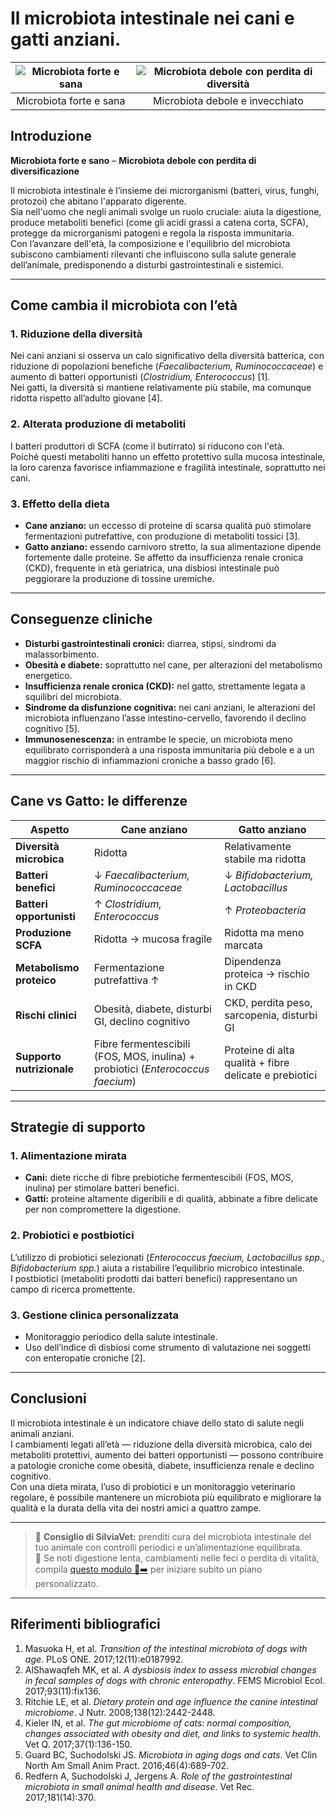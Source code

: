 # Il microbiota intestinale nei cani e gatti anziani.

| ![Microbiota forte e sana](/blog/images/microbiota-sano.png) | ![Microbiota debole con perdita di diversità](/blog/images/microbiota-viejo.png) |
|:--:|:--:|
| Microbiota forte e sana | Microbiota debole e invecchiato |

## Introduzione
**Microbiota forte e sano** – **Microbiota debole con perdita di diversificazione**

Il microbiota intestinale è l’insieme dei microrganismi (batteri, virus, funghi, protozoi) che abitano l'apparato digerente.  
Sia nell'uomo che negli animali svolge un ruolo cruciale: aiuta la digestione, produce metaboliti benefici (come gli acidi grassi a catena corta, SCFA), protegge da microrganismi patogeni e regola la risposta immunitaria.  
Con l’avanzare dell'età, la composizione e l'equilibrio del microbiota subiscono cambiamenti rilevanti che influiscono sulla salute generale dell’animale, predisponendo a disturbi gastrointestinali e sistemici.

---

## Come cambia il microbiota con l’età

### 1. Riduzione della diversità
Nei cani anziani si osserva un calo significativo della diversità batterica, con riduzione di popolazioni benefiche (*Faecalibacterium, Ruminococcaceae*) e aumento di batteri opportunisti (*Clostridium, Enterococcus*) [1].  
Nei gatti, la diversità si mantiene relativamente più stabile, ma comunque ridotta rispetto all’adulto giovane [4].

### 2. Alterata produzione di metaboliti
I batteri produttori di SCFA (come il butirrato) si riducono con l'età.  
Poiché questi metaboliti hanno un effetto protettivo sulla mucosa intestinale, la loro carenza favorisce infiammazione e fragilità intestinale, soprattutto nei cani.

### 3. Effetto della dieta
- **Cane anziano:** un eccesso di proteine di scarsa qualità può stimolare fermentazioni putrefattive, con produzione di metaboliti tossici [3].  
- **Gatto anziano:** essendo carnivoro stretto, la sua alimentazione dipende fortemente dalle proteine. Se affetto da insufficienza renale cronica (CKD), frequente in età geriatrica, una disbiosi intestinale può peggiorare la produzione di tossine uremiche.

---

## Conseguenze cliniche

- **Disturbi gastrointestinali cronici:** diarrea, stipsi, sindromi da malassorbimento.  
- **Obesità e diabete:** soprattutto nel cane, per alterazioni del metabolismo energetico.  
- **Insufficienza renale cronica (CKD):** nel gatto, strettamente legata a squilibri del microbiota.  
- **Sindrome da disfunzione cognitiva:** nei cani anziani, le alterazioni del microbiota influenzano l’asse intestino-cervello, favorendo il declino cognitivo [5].  
- **Immunosenescenza:** in entrambe le specie, un microbiota meno equilibrato corrisponderà a una risposta immunitaria più debole e a un maggior rischio di infiammazioni croniche a basso grado [6].

---

## Cane vs Gatto: le differenze

| Aspetto | Cane anziano | Gatto anziano |
|----------|---------------|----------------|
| **Diversità microbica** | Ridotta | Relativamente stabile ma ridotta |
| **Batteri benefici** | ↓ *Faecalibacterium, Ruminococcaceae* | ↓ *Bifidobacterium, Lactobacillus* |
| **Batteri opportunisti** | ↑ *Clostridium, Enterococcus* | ↑ *Proteobacteria* |
| **Produzione SCFA** | Ridotta → mucosa fragile | Ridotta ma meno marcata |
| **Metabolismo proteico** | Fermentazione putrefattiva ↑ | Dipendenza proteica → rischio in CKD |
| **Rischi clinici** | Obesità, diabete, disturbi GI, declino cognitivo | CKD, perdita peso, sarcopenia, disturbi GI |
| **Supporto nutrizionale** | Fibre fermentescibili (FOS, MOS, inulina) + probiotici (*Enterococcus faecium*) | Proteine di alta qualità + fibre delicate e prebiotici |

---

## Strategie di supporto

### 1. Alimentazione mirata
- **Cani:** diete ricche di fibre prebiotiche fermentescibili (FOS, MOS, inulina) per stimolare batteri benefici.  
- **Gatti:** proteine altamente digeribili e di qualità, abbinate a fibre delicate per non compromettere la digestione.

### 2. Probiotici e postbiotici
L’utilizzo di probiotici selezionati (*Enterococcus faecium, Lactobacillus spp., Bifidobacterium spp.*) aiuta a ristabilire l’equilibrio microbico intestinale.  
I postbiotici (metaboliti prodotti dai batteri benefici) rappresentano un campo di ricerca promettente.

### 3. Gestione clinica personalizzata
- Monitoraggio periodico della salute intestinale.  
- Uso dell’indice di disbiosi come strumento di valutazione nei soggetti con enteropatie croniche [2].


---
## Conclusioni
Il microbiota intestinale è un indicatore chiave dello stato di salute negli animali anziani.  
I cambiamenti legati all’età — riduzione della diversità microbica, calo dei metaboliti protettivi, aumento dei batteri opportunisti — possono contribuire a patologie croniche come obesità, diabete, insufficienza renale e declino cognitivo.  
Con una dieta mirata, l’uso di probiotici e un monitoraggio veterinario regolare, è possibile mantenere un microbiota più equilibrato e migliorare la qualità e la durata della vita dei nostri amici a quattro zampe.

---

> 🐾 **Consiglio di SilviaVet:** prenditi cura del microbiota intestinale del tuo animale con controlli periodici e un’alimentazione equilibrata.  
🌿 Se noti digestione lenta, cambiamenti nelle feci o perdita di vitalità, compila [questo modulo 📝➡️](https://form.jotform.com/252726382736363) per iniziare subito un piano personalizzato.

---

## Riferimenti bibliografici
1. Masuoka H, et al. *Transition of the intestinal microbiota of dogs with age*. PLoS ONE. 2017;12(11):e0187992.  
2. AlShawaqfeh MK, et al. *A dysbiosis index to assess microbial changes in fecal samples of dogs with chronic enteropathy*. FEMS Microbiol Ecol. 2017;93(11):fix136.  
3. Ritchie LE, et al. *Dietary protein and age influence the canine intestinal microbiome*. J Nutr. 2008;138(12):2442-2448.  
4. Kieler IN, et al. *The gut microbiome of cats: normal composition, changes associated with obesity and diet, and links to systemic health*. Vet Q. 2017;37(1):136-150.  
5. Guard BC, Suchodolski JS. *Microbiota in aging dogs and cats*. Vet Clin North Am Small Anim Pract. 2016;46(4):689-702.  
6. Redfern A, Suchodolski J, Jergens A. *Role of the gastrointestinal microbiota in small animal health and disease*. Vet Rec. 2017;181(14):370.

